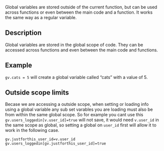 Global variables are stored outside of the current function, but can be used across functions or even between the main code and a function. It works the same way as a regular variable.

## Description
Global variables are stored in the global scope of code.  They can be accessed across functions and even between the main code and functions.

## Example
`gv.cats = 5` will create a global variable called “cats” with a value of 5.

## Outside scope limits
Becase we are accessing a outside scope, when setting or loading info using a global variable any sub set varables you are loading must also be from within the same global scope. So for example you cant use this `gv.users_loggedin[v.user_id]=true` will not save, it would need `v.user_id` in the same scope as global, so setting a global on `user_id` first will allow it to work in the following case.
```
gv.justforthis_user_id=v.user_id
gv.users_loggedin[gv.justforthis_user_id]=true
```
